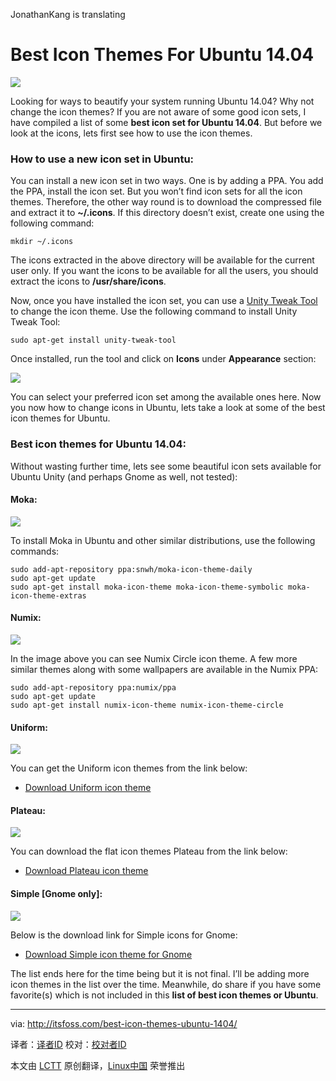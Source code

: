 JonathanKang is translating

Best Icon Themes For Ubuntu 14.04
================================================================================
![](http://itsfoss.com/wp-content/uploads/2014/05/Ubuntu_Trusty_Tahr_Best_Icons.jpeg)

Looking for ways to beautify your system running Ubuntu 14.04? Why not change the icon themes? If you are not aware of some good icon sets, I have compiled a list of some **best icon set for Ubuntu 14.04**. But before we look at the icons, lets first see how to use the icon themes.

### How to use a new icon set in Ubuntu: ###

You can install a new icon set in two ways. One is by adding a PPA. You add the PPA, install the icon set. But you won’t find icon sets for all the icon themes. Therefore, the other way round is to download the compressed file and extract it to **~/.icons**. If this directory doesn’t exist, create one using the following command:

    mkdir ~/.icons

The icons extracted in the above directory will be available for the current user only. If you want the icons to be available for all the users, you should extract the icons to **/usr/share/icons**.

Now, once you have installed the icon set, you can use a [Unity Tweak Tool][1] to change the icon theme. Use the following command to install Unity Tweak Tool:

    sudo apt-get install unity-tweak-tool

Once installed, run the tool and click on **Icons** under **Appearance** section:

![](http://itsfoss.com/wp-content/uploads/2014/05/Unity_Tweak_Tool.jpeg)

You can select your preferred icon set among the available ones here. Now you now how to change icons in Ubuntu, lets take a look at some of the best icon themes for Ubuntu.

### Best icon themes for Ubuntu 14.04: ###

Without wasting further time, lets see some beautiful icon sets available for Ubuntu Unity (and perhaps Gnome as well, not tested):

#### Moka: ####

![](http://itsfoss.com/wp-content/uploads/2014/05/moka-Ubuntu-themes.jpeg)

To install Moka in Ubuntu and other similar distributions, use the following commands:

    sudo add-apt-repository ppa:snwh/moka-icon-theme-daily
    sudo apt-get update
    sudo apt-get install moka-icon-theme moka-icon-theme-symbolic moka-icon-theme-extras

#### Numix: ####

![](http://itsfoss.com/wp-content/uploads/2014/05/Numix_Circle.jpeg)

In the image above you can see Numix Circle icon theme. A few more similar themes along with some wallpapers are available in the Numix PPA:

    sudo add-apt-repository ppa:numix/ppa
    sudo apt-get update
    sudo apt-get install numix-icon-theme numix-icon-theme-circle

#### Uniform: ####

![](http://itsfoss.com/wp-content/uploads/2014/05/Uniform_Icons.jpeg)

You can get the Uniform icon themes from the link below:

- [Download Uniform icon theme][2]

#### Plateau: ####

![](http://itsfoss.com/wp-content/uploads/2014/05/Plateau_Icon_Themes.jpeg)

You can download the flat icon themes Plateau from the link below:

- [Download Plateau icon theme][3]

#### Simple [Gnome only]: ####

![](http://itsfoss.com/wp-content/uploads/2014/05/simple_icon_theme.jpeg)

Below is the download link for Simple icons for Gnome:

- [Download Simple icon theme for Gnome][4]

The list ends here for the time being but it is not final. I’ll be adding more icon themes in the list over the time. Meanwhile, do share if you have some favorite(s) which is not included in this **list of best icon themes or Ubuntu**.

--------------------------------------------------------------------------------

via: http://itsfoss.com/best-icon-themes-ubuntu-1404/

译者：[译者ID](https://github.com/译者ID) 校对：[校对者ID](https://github.com/校对者ID)

本文由 [LCTT](https://github.com/LCTT/TranslateProject) 原创翻译，[Linux中国](http://linux.cn/) 荣誉推出

[1]:http://itsfoss.com/how-to-install-themes-in-ubuntu-13-10/
[2]:http://0rax0.deviantart.com/art/Uniform-Icon-Theme-453054609
[3]:http://malysss.deviantart.com/art/Plateau-0-2-391110900
[4]:http://www.deviantart.com/art/Simple-icon-theme-426040287
